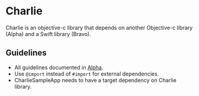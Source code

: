 # Charlie

Charlie is an objective-c library that depends on another Objective-c library (Alpha) and a Swift library (Bravo).

## Guidelines
- All guidelines documented in [Alpha](https://github.com/nicksnyder/Alpha).
- Use `@import` instead of `#import` for external dependencies.
- CharlieSampleApp needs to have a target dependency on Charlie library.
